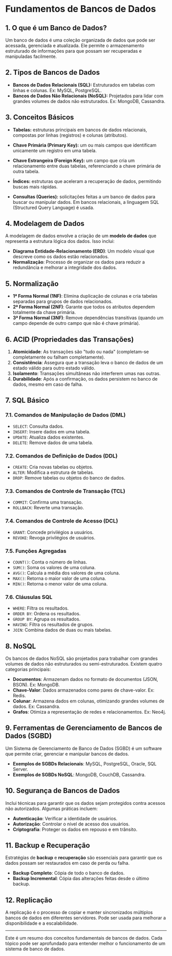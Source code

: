 # Fundamentos de Bancos de Dados

## 1. O que é um Banco de Dados?
Um banco de dados é uma coleção organizada de dados que pode ser acessada, gerenciada e atualizada. Ele permite o armazenamento estruturado de informações para que possam ser recuperadas e manipuladas facilmente.

## 2. Tipos de Bancos de Dados
- **Bancos de Dados Relacionais (SQL):** Estruturados em tabelas com linhas e colunas. Ex: MySQL, PostgreSQL.
- **Bancos de Dados Não Relacionais (NoSQL):** Projetados para lidar com grandes volumes de dados não estruturados. Ex: MongoDB, Cassandra.

## 3. Conceitos Básicos
- **Tabelas:** estruturas principais em bancos de dados relacionais, compostas por linhas (registros) e colunas (atributos).

- **Chave Primária (Primary Key):** um ou mais campos que identificam unicamente um registro em uma tabela.

- **Chave Estrangeira (Foreign Key):** um campo que cria um relacionamento entre duas tabelas, referenciando a chave primária de outra tabela.

- **Índices:** estruturas que aceleram a recuperação de dados, permitindo buscas mais rápidas.

- **Consultas (Queries):** solicitações feitas a um banco de dados para buscar ou manipular dados. Em bancos relacionais, a linguagem SQL (Structured Query Language) é usada.

## 4. Modelagem de Dados
A modelagem de dados envolve a criação de um **modelo de dados** que representa a estrutura lógica dos dados. Isso inclui:
- **Diagrama Entidade-Relacionamento (ERD)**: Um modelo visual que descreve como os dados estão relacionados.
- **Normalização**: Processo de organizar os dados para reduzir a redundância e melhorar a integridade dos dados.

## 5. Normalização
- **1ª Forma Normal (1NF)**: Elimina duplicação de colunas e cria tabelas separadas para grupos de dados relacionados.
- **2ª Forma Normal (2NF)**: Garante que todos os atributos dependem totalmente da chave primária.
- **3ª Forma Normal (3NF)**: Remove dependências transitivas (quando um campo depende de outro campo que não é chave primária).

## 6. ACID (Propriedades das Transações)
1. **Atomicidade**: As transações são "tudo ou nada" (completam-se completamente ou falham completamente).
2. **Consistência**: Assegura que a transação leva o banco de dados de um estado válido para outro estado válido.
3. **Isolamento**: Transações simultâneas não interferem umas nas outras.
4. **Durabilidade**: Após a confirmação, os dados persistem no banco de dados, mesmo em caso de falha.

## 7. SQL Básico
### 7.1. Comandos de Manipulação de Dados (DML)
- `SELECT`: Consulta dados.
- `INSERT`: Insere dados em uma tabela.
- `UPDATE`: Atualiza dados existentes.
- `DELETE`: Remove dados de uma tabela.

### 7.2. Comandos de Definição de Dados (DDL)
- `CREATE`: Cria novas tabelas ou objetos.
- `ALTER`: Modifica a estrutura de tabelas.
- `DROP`: Remove tabelas ou objetos do banco de dados.

### 7.3. Comandos de Controle de Transação (TCL)
- `COMMIT`: Confirma uma transação.
- `ROLLBACK`: Reverte uma transação.

### 7.4. Comandos de Controle de Acesso (DCL)
- `GRANT`: Concede privilégios a usuários.
- `REVOKE`: Revoga privilégios de usuários.

### 7.5. Funções Agregadas
- `COUNT()`: Conta o número de linhas.
- `SUM()`: Soma os valores de uma coluna.
- `AVG()`: Calcula a média dos valores de uma coluna.
- `MAX()`: Retorna o maior valor de uma coluna.
- `MIN()`: Retorna o menor valor de uma coluna.

### 7.6. Cláusulas SQL
- `WHERE`: Filtra os resultados.
- `ORDER BY`: Ordena os resultados.
- `GROUP BY`: Agrupa os resultados.
- `HAVING`: Filtra os resultados de grupos.
- `JOIN`: Combina dados de duas ou mais tabelas.

## 8. NoSQL
Os bancos de dados NoSQL são projetados para trabalhar com grandes volumes de dados não estruturados ou semi-estruturados. Existem quatro categorias principais:
- **Documentos**: Armazenam dados no formato de documentos (JSON, BSON). Ex: MongoDB.
- **Chave-Valor**: Dados armazenados como pares de chave-valor. Ex: Redis.
- **Colunar**: Armazena dados em colunas, otimizando grandes volumes de dados. Ex: Cassandra.
- **Grafos**: Otimiza a representação de redes e relacionamentos. Ex: Neo4j.

## 9. Ferramentas de Gerenciamento de Bancos de Dados (SGBD)
Um Sistema de Gerenciamento de Banco de Dados (SGBD) é um software que permite criar, gerenciar e manipular bancos de dados.
- **Exemplos de SGBDs Relacionais**: MySQL, PostgreSQL, Oracle, SQL Server.
- **Exemplos de SGBDs NoSQL**: MongoDB, CouchDB, Cassandra.

## 10. Segurança de Bancos de Dados
Inclui técnicas para garantir que os dados sejam protegidos contra acessos não autorizados. Algumas práticas incluem:
- **Autenticação**: Verificar a identidade de usuários.
- **Autorização**: Controlar o nível de acesso dos usuários.
- **Criptografia**: Proteger os dados em repouso e em trânsito.

## 11. Backup e Recuperação
Estratégias de **backup** e **recuperação** são essenciais para garantir que os dados possam ser restaurados em caso de perda ou falha.
- **Backup Completo**: Cópia de todo o banco de dados.
- **Backup Incremental**: Cópia das alterações feitas desde o último backup.

## 12. Replicação
A replicação é o processo de copiar e manter sincronizados múltiplos bancos de dados em diferentes servidores. Pode ser usada para melhorar a disponibilidade e a escalabilidade.

---

Este é um resumo dos conceitos fundamentais de bancos de dados. Cada tópico pode ser aprofundado para entender melhor o funcionamento de um sistema de banco de dados.
